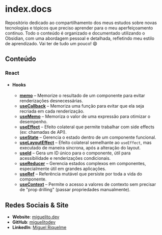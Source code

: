 # index.docs

Repositório dedicado ao compartilhamento dos meus estudos sobre novas tecnologias e tópicos que preciso aprender para o meu aperfeiçoamento contínuo. Todo o conteúdo é organizado e documentado utilizando o Obsidian, com uma abordagem pessoal e detalhada, refletindo meu estilo de aprendizado. Vai ter de tudo um pouco! 😄

## Conteúdo

### React

- #### Hooks

	- **[memo](react/hooks/memo.md)** – Memorize o resultado de um componente para evitar renderizações desnecessárias.
	- **[useCallback](react/hooks/useCallback.md)** – Memoriza uma função para evitar que ela seja recriada em cada renderização.
	- **[useMemo](react/hooks/useMemo.md)** – Memoriza o valor de uma expressão para otimizar o desempenho.
	- **[useEffect](react/hooks/useEffect.md)** – Efeito colateral que permite trabalhar com side effects (ex: chamadas de API).
	- **[useState](react/hooks/useState.md)** – Gerencia o estado dentro de um componente funcional.
	- **[useLayoutEffect](react/hooks/useLayoutEffect.md)** – Efeito colateral semelhante ao `useEffect`, mas executado de maneira síncrona, após a alteração do layout.
	- **[useId](react/hooks/useId.md)** – Gera um ID único para o componente, útil para acessibilidade e renderizações condicionais.
	- **[useReducer](react/hooks/useReducer.md)** – Gerencia estados complexos em componentes, especialmente útil em grandes aplicações.
	- **[useRef](react/hooks/useRef.md)** – Referência mutável que persiste por toda a vida do componente.
	- **[useContext](react/hooks/useContext.md)** – Permite o acesso a valores de contexto sem precisar de "prop drilling" (passar propriedades manualmente).


## Redes Sociais & Site

- **Website**: [miguelito.dev](https://miguelito.dev)
- **GitHub**: [miguelitodev](https://github.com/miguelitodev)
- **LinkedIn**: [Miguel Riquelme](https://www.linkedin.com/in/miguelitodev)

